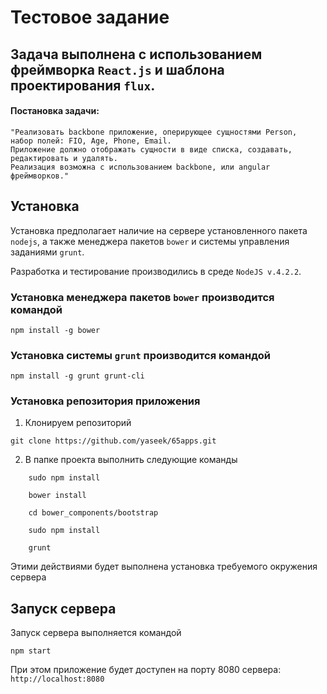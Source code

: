 Тестовое задание
================

## Задача выполнена с использованием фреймворка `React.js` и шаблона проектирования `flux`.

#### Постановка задачи:

    "Реализовать backbone приложение, оперирующее сущностями Person, 
    набор полей: FIO, Age, Phone, Email. 
    Приложение должно отображать сущности в виде списка, создавать, 
    редактировать и удалять. 
    Реализация возможна с использованием backbone, или angular фреймворков."

Установка
---------

Установка предполагает наличие на сервере установленного пакета `nodejs`, а также менеджера пакетов `bower`
и системы управления заданиями `grunt`.

Разработка и тестирование производились в среде `NodeJS v.4.2.2`.

### Установка менеджера пакетов `bower` производится командой 

```shell
npm install -g bower
```

### Установка системы `grunt` производится командой

```shell
npm install -g grunt grunt-cli
```

### Установка репозитория приложения

1. Клонируем репозиторий

```shell
git clone https://github.com/yaseek/65apps.git
```

2. В папке проекта выполнить следующие команды

```shell
    sudo npm install

    bower install
    
    cd bower_components/bootstrap
    
    sudo npm install
    
    grunt
```

Этими действиями будет выполнена установка требуемого окружения сервера

Запуск сервера
--------------

Запуск сервера выполняется командой

```shell
npm start
```

При этом приложение будет доступен на порту 8080 сервера:
`http://localhost:8080`
